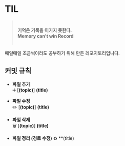 # TIL
> ㅤ  
> **기억은 기록을 이기지 못한다.**  
> **Memory can't win Record**  
> ㅤ 

매일매일 조금씩이라도 공부하기 위해 만든 레포지토리입니다.

## 커밋 규칙
  - **파일 추가**  
    ➕ [**(topic)**] **(title)**

  - **파일 수정**  
    ✏️ [**(topic)**] **(title)**
  
  - **파일 삭제**  
    🗑️ [**(topic)**] **(title)**

  - **파일 정리 (경로 수정)**
    ♻️ **(title)
    
